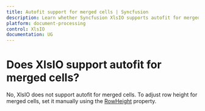 ```yaml
---
title: Autofit support for merged cells | Syncfusion
description: Learn whether Syncfusion XlsIO supports autofit for merged cells in Excel using Syncfusion .NET Excel library (XlsIO).
platform: document-processing
control: XlsIO
documentation: UG
---
```


# Does XlsIO support autofit for merged cells? 

No, XlsIO does not support autofit for merged cells. To adjust row height for merged cells, set it manually using the <a href="https://help.syncfusion.com/cr/document-processing/Syncfusion.XlsIO.IRange.html#Syncfusion_XlsIO_IRange_RowHeight">RowHeight</a> property.